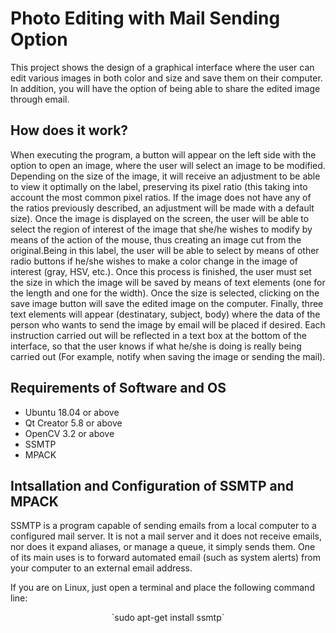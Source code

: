 # Photo Editing with Mail Sending Option

This project shows the design of a graphical interface where the user can edit various images in both color and size and save them on their computer. In addition, you will have the option of being able to share the edited image through email.  

## How does it work?

When executing the program, a button will appear on the left side with the option to open an image, where the user will select an image to be modified. Depending on the size of the image, it will receive an adjustment to be able to view it optimally on the label, preserving its pixel ratio (this taking into account the most common pixel ratios. If the image does not have any of the ratios previously described, an adjustment will be made with a default size). Once the image is displayed on the screen, the user will be able to select the region of interest of the image that she/he wishes to modify by means of the action of the mouse, thus creating an image cut from the original.Being in this label, the user will be able to select by means of other radio buttons if he/she wishes to make a color change in the image of interest (gray, HSV, etc.). Once this process is finished, the user must set the size in which the image will be saved by means of text elements (one for the length and one for the width). Once the size is selected, clicking on the save image button will save the edited image on the computer. Finally, three text elements will appear (destinatary, subject, body) where the data of the person who wants to send the image by email will be placed if desired. Each instruction carried out will be reflected in a text box at the bottom of the interface, so that the user knows if what he/she is doing is really being carried out (For example, notify when saving the image or sending the mail).

## Requirements of Software and OS

* Ubuntu 18.04 or above
* Qt Creator 5.8 or above
* OpenCV 3.2 or above
* SSMTP
* MPACK

## Intsallation and Configuration of SSMTP and MPACK

SSMTP is a program capable of sending emails from a local computer to a configured mail server. It is not a mail server and it does not receive emails, nor does it expand aliases, or manage a queue, it simply sends them. One of its main uses is to forward automated email (such as system alerts) from your computer to an external email address.  

If you are on Linux, just open a terminal and place the following command line:  
<center>
  `sudo apt-get install ssmtp`
  </center>

